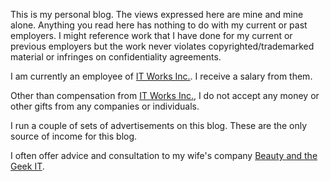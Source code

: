 This is my personal blog. The views expressed here are mine and mine alone. Anything you read here has nothing to do with my current or past employers. I might reference work that I have done for my current or previous employers but the work never violates copyrighted/trademarked material or infringes on confidentiality agreements.

I am currently an employee of [IT Works Inc.](http://www.itworksdc.com). I receive a salary from them.

Other than compensation from [IT Works Inc.](http://www.itworksdc.com), I do not accept any money or other gifts from any companies or individuals.

I run a couple of sets of advertisements on this blog. These are the only source of income for this blog.

I often offer advice and consultation to my wife's company [Beauty and the Geek IT](http://www.beautyandthegeek.it).


